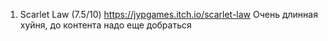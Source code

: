 1. Scarlet Law (7.5/10) https://jypgames.itch.io/scarlet-law 
Очень длинная хуйня, до контента надо еще добраться
